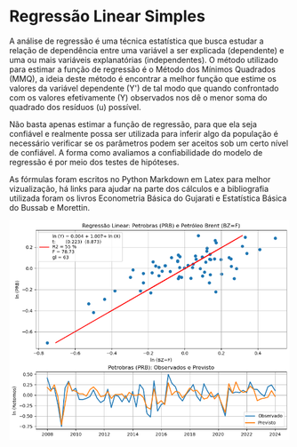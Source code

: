 # Regressão Linear Simples

A análise de regressão é uma técnica estatística que busca estudar a relação de dependência entre uma variável a ser explicada (dependente) e uma ou mais variáveis explanatórias (independentes). O método utilizado para estimar a função de regressão é o Método dos Mínimos Quadrados (MMQ), a ideia deste método é encontrar a melhor função que estime os valores da variável dependente (Y') de tal modo que quando confrontado com os valores efetivamente (Y) observados nos dê o menor soma do quadrado dos resíduos (u) possível. 

Não basta apenas estimar a função de regressão, para que ela seja confiável e realmente possa ser utilizada para inferir algo da população é necessário verificar se os parâmetros podem ser aceitos sob um certo nível de confiável. A forma como avaliamos a confiabilidade do modelo de regressão é por meio dos testes de hipóteses. 

As fórmulas foram escritos no Python Markdown em Latex para melhor vizualização, há links para ajudar na parte dos cálculos e a bibliografia utilizada foram os livros Econometria Básica do Gujarati e Estatística Básica do Bussab e Morettin. 

![Modelo de Regressao](https://github.com/emanuelprd/Regressao-Linear/blob/main/Regressao_PRB.BZ=F)
